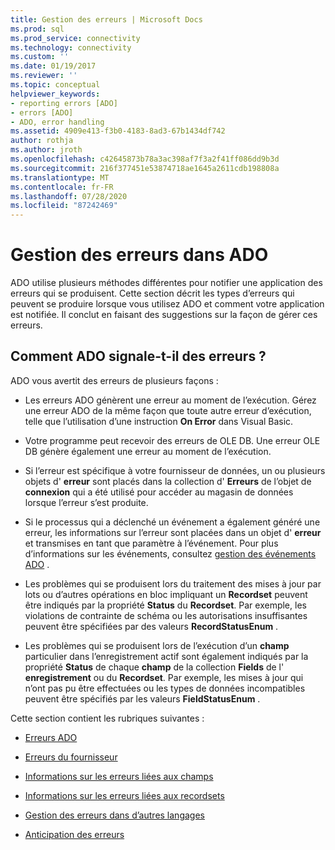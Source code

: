 ```yaml
---
title: Gestion des erreurs | Microsoft Docs
ms.prod: sql
ms.prod_service: connectivity
ms.technology: connectivity
ms.custom: ''
ms.date: 01/19/2017
ms.reviewer: ''
ms.topic: conceptual
helpviewer_keywords:
- reporting errors [ADO]
- errors [ADO]
- ADO, error handling
ms.assetid: 4909e413-f3b0-4183-8ad3-67b1434df742
author: rothja
ms.author: jroth
ms.openlocfilehash: c42645873b78a3ac398af7f3a2f41ff086dd9b3d
ms.sourcegitcommit: 216f377451e53874718ae1645a2611cdb198808a
ms.translationtype: MT
ms.contentlocale: fr-FR
ms.lasthandoff: 07/28/2020
ms.locfileid: "87242469"
---
```

# <a name="error-handling-in-ado"></a>Gestion des erreurs dans ADO
ADO utilise plusieurs méthodes différentes pour notifier une application des erreurs qui se produisent. Cette section décrit les types d’erreurs qui peuvent se produire lorsque vous utilisez ADO et comment votre application est notifiée. Il conclut en faisant des suggestions sur la façon de gérer ces erreurs.  
  
## <a name="how-does-ado-report-errors"></a>Comment ADO signale-t-il des erreurs ?  
 ADO vous avertit des erreurs de plusieurs façons :  
  
-   Les erreurs ADO génèrent une erreur au moment de l’exécution. Gérez une erreur ADO de la même façon que toute autre erreur d’exécution, telle que l’utilisation d’une instruction **On Error** dans Visual Basic.  
  
-   Votre programme peut recevoir des erreurs de OLE DB. Une erreur OLE DB génère également une erreur au moment de l’exécution.  
  
-   Si l’erreur est spécifique à votre fournisseur de données, un ou plusieurs objets d' **erreur** sont placés dans la collection d' **Erreurs** de l’objet de **connexion** qui a été utilisé pour accéder au magasin de données lorsque l’erreur s’est produite.  
  
-   Si le processus qui a déclenché un événement a également généré une erreur, les informations sur l’erreur sont placées dans un objet d' **erreur** et transmises en tant que paramètre à l’événement. Pour plus d’informations sur les événements, consultez [gestion des événements ADO](../../../ado/guide/data/handling-ado-events.md) .  
  
-   Les problèmes qui se produisent lors du traitement des mises à jour par lots ou d’autres opérations en bloc impliquant un **Recordset** peuvent être indiqués par la propriété **Status** du **Recordset**. Par exemple, les violations de contrainte de schéma ou les autorisations insuffisantes peuvent être spécifiées par des valeurs **RecordStatusEnum** .  
  
-   Les problèmes qui se produisent lors de l’exécution d’un **champ** particulier dans l’enregistrement actif sont également indiqués par la propriété **Status** de chaque **champ** de la collection **Fields** de l' **enregistrement** ou du **Recordset**. Par exemple, les mises à jour qui n’ont pas pu être effectuées ou les types de données incompatibles peuvent être spécifiés par les valeurs **FieldStatusEnum** .  
  
 Cette section contient les rubriques suivantes :  
  
-   [Erreurs ADO](../../../ado/guide/data/ado-errors.md)  
  
-   [Erreurs du fournisseur](../../../ado/guide/data/provider-errors.md)  
  
-   [Informations sur les erreurs liées aux champs](../../../ado/guide/data/field-related-error-information.md)  
  
-   [Informations sur les erreurs liées aux recordsets](../../../ado/guide/data/recordset-related-error-information.md)  
  
-   [Gestion des erreurs dans d’autres langages](../../../ado/guide/data/handling-errors-in-other-languages.md)  
  
-   [Anticipation des erreurs](../../../ado/guide/data/anticipating-errors.md)
